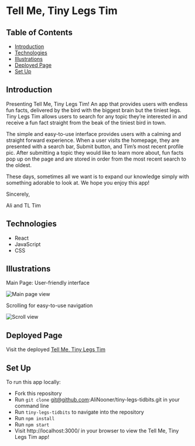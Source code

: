 # Tell Me, Tiny Legs Tim

## Table of Contents

  - [Introduction](#Introduction)
  - [Technologies](#Technologies)
  - [Illustrations](#Illustrations)
  - [Deployed Page](#Deployed-Page)
  - [Set Up](#Set-Up)

## Introduction

Presenting Tell Me, Tiny Legs Tim! An app that provides users with endless fun facts, delivered by the bird with the biggest brain but the tiniest legs. Tiny Legs Tim allows users to search for any topic they’re interested in and receive a fun fact straight from the beak of the tiniest bird in town.

The simple and easy-to-use interface provides users with a calming and straight forward experience. When a user visits the homepage, they are presented with a search bar, Submit button, and Tim’s most recent profile pic. After submitting a topic they would like to learn more about, fun facts pop up on the page and are stored in order from the most recent search to the oldest.

These days, sometimes all we want is to expand our knowledge simply with something adorable to look at. We hope you enjoy this app!

Sincerely,

Ali and TL Tim

## Technologies
  - React
  - JavaScript
  - CSS

## Illustrations
Main Page: User-friendly interface

![Main page view](https://media3.giphy.com/media/bVyM8oVcl3QHoPjlRn/giphy.gif)

Scrolling for easy-to-use navigation

![Scroll view](https://media3.giphy.com/media/bVyM8oVcl3QHoPjlRn/giphy.gif)

## Deployed Page

Visit the deployed [Tell Me, Tiny Legs Tim](https://fowl-prowl-turing.surge.sh)

## Set Up
To run this app locally:

- Fork this repository
- Run `git clone` git@github.com:AliNooner/tiny-legs-tidbits.git in your command line
- Run `tiny-legs-tidbits` to navigate into the repository
- Run `npm install`
- Run `npm start`
- Visit http://localhost:3000/ in your browser to view the Tell Me, Tiny Legs Tim app!
